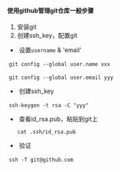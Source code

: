 #### 使用github管理git仓库一般步骤

1. 安装git
2. 创建ssh_key，配置git

- ​	设置`username` & 'email'

​	`git config --global user.name xxx`

​	`git config --global user.email yyy`

- ​	创建ssh_key

​	`ssh-keygen -t rsa -C "yyy"`

- ​	查看id_rsa.pub，粘贴到git上

  `cat .ssh/id_rsa.pub`

- ​	验证

​	`ssh -T git@github.com`



